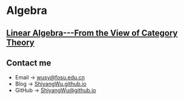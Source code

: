 # Algebra

## [Linear Algebra---From the View of Category Theory](https://github.com/ShiyangWu/ShiyangWu.github.io/Algebra/LinearAlgebra---FromtheViewofCategoryTheory.md)

## Contact me

* Email -> <wusy@fosu.edu.cn>
* Blog -> [ShiyangWu.github.io](https://shiyangwu.github.io/)
* GitHub -> [ShiyangWu@github.io](https://github.com/ShiyangWu/ShiyangWu.github.io/blob/master/README.md)
